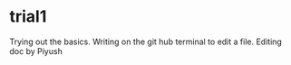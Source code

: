 # trial1
Trying out the basics.
Writing on the git hub terminal to edit a file.
Editing doc by Piyush
